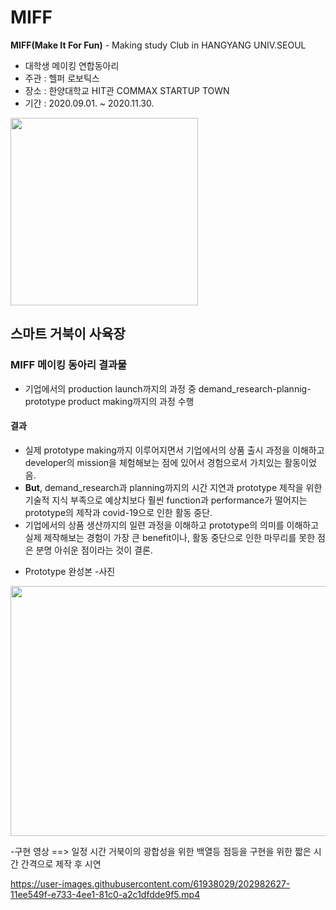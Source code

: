 # MIFF
**MIFF(Make It For Fun)** - Making study Club in HANGYANG UNIV.SEOUL
* 대학생 메이킹 연합동아리
* 주관 : 헬퍼 로보틱스
* 장소 : 한양대학교 HIT관 COMMAX STARTUP TOWN
* 기간 : 2020.09.01. ~ 2020.11.30.
<img src="https://user-images.githubusercontent.com/61938029/202362516-8206c326-4708-408b-bd2b-418fc63ba619.jpg" width="300" height="300">

## 스마트 거북이 사육장
### MIFF 메이킹 동아리 결과물
- 기업에서의 production launch까지의 과정 중 demand_research-plannig-prototype product making까지의 과정 수행

#### 결과
- 실제 prototype making까지 이루어지면서 기업에서의 상품 출시 과정을 이해하고 developer의 mission을 체험해보는 점에 있어서 경험으로서 가치있는 활동이었음.
- **But**, demand_research과 planning까지의 시간 지연과 prototype 제작을 위한 기술적 지식 부족으로 예상치보다 훨씬 function과 performance가 떨어지는 prototype의 제작과 covid-19으로 인한 활동 중단.
- 기업에서의 상품 생산까지의 일련 과정을 이해하고 prototype의 의미를 이해하고 실제 제작해보는 경험이 가장 큰 benefit이나, 활동 중단으로 인한 마무리를 못한 점은 분명 아쉬운 점이라는 것이 결론.

* Prototype 완성본
-사진
<img src="https://user-images.githubusercontent.com/61938029/202361159-7cdc551c-c0f0-4148-b50e-38cf78b0cd63.jpg" width="600" height="400">

-구현 영상 ==> 일정 시간 거북이의 광합성을 위한 백열등 점등을 구현을 위한 짧은 시간 간격으로 제작 후 시연

https://user-images.githubusercontent.com/61938029/202982627-11ee549f-e733-4ee1-81c0-a2c1dfdde9f5.mp4

